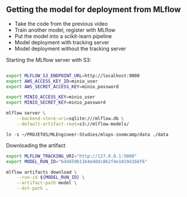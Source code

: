 ## Getting the model for deployment from MLflow

* Take the code from the previous video
* Train another model, register with MLflow
* Put the model into a scikit-learn pipeline
* Model deployment with tracking server
* Model deployment without the tracking server

Starting the MLflow server with S3:

```bash

export MLFLOW_S3_ENDPOINT_URL=http://localhost:9000
export AWS_ACCESS_KEY_ID=minio_user
export AWS_SECRET_ACCESS_KEY=minio_password

export MINIO_ACCESS_KEY=minio_user
export MINIO_SECRET_KEY=minio_password

mlflow server \
    --backend-store-uri=sqlite:///mlflow.db \
    --default-artifact-root=s3://mlflow-models/
```

```
ln -s ~/PROJETOS/MLEngineer-Studies/mlops-zoomcamp/data ./data
```




Downloading the artifact

```bash
export MLFLOW_TRACKING_URI="http://127.0.0.1:5000"
export MODEL_RUN_ID="6dd459b11b4e48dc862f4e1019d166f6"

mlflow artifacts download \
    --run-id ${MODEL_RUN_ID} \
    --artifact-path model \
    --dst-path .
```